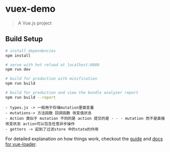 # vuex-demo

> A Vue.js project

## Build Setup

``` bash
# install dependencies
npm install

# serve with hot reload at localhost:8080
npm run dev

# build for production with minification
npm run build

# build for production and view the bundle analyzer report
npm run build --report
```
```
- types.js -> 一般用于存储mutation里面变量
- mutations-> 方法函数 回调函数 改变值状态
- Action 类似于 mutation 不同的是 action 提交的是 - - - mutation 而不是直接改变状态 action可以包含任意异步操作
- getters -> 起到了过滤store 中的state的作用
```
For detailed explanation on how things work, checkout the [guide](http://vuejs-templates.github.io/webpack/) and [docs for vue-loader](http://vuejs.github.io/vue-loader).
